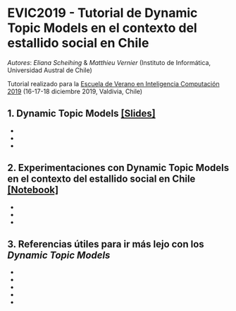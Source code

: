 # EVIC2019 - Tutorial de Dynamic Topic Models en el contexto del estallido social en Chile

*Autores*: _Eliana Scheihing_ & _Matthieu Vernier_ (Instituto de Informática, Universidad Austral de Chile)

Tutorial realizado para la [Escuela de Verano en Inteligencia Computación 2019](http://evic2019.inf.uach.cl/) (16-17-18 diciembre 2019, Valdivia, Chile)


## 1. Dynamic Topic Models [[Slides]](...)

-
-
-

## 2. Experimentaciones con Dynamic Topic Models en el contexto del estallido social en Chile [[Notebook]](Tutorial_PartePractica.ipynb)

-
-
-


## 3. Referencias útiles para ir más lejo con los _Dynamic Topic Models_

-
-
-
-
-



